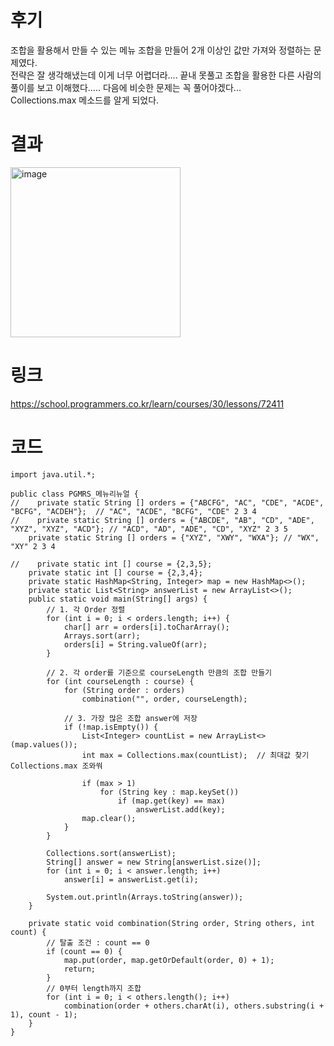# 후기
조합을 활용해서 만들 수 있는 메뉴 조합을 만들어 2개 이상인 값만 가져와 정렬하는 문제였다.<br>
전략은 잘 생각해냈는데 이게 너무 어렵더라.... 끝내 못풀고 조합을 활용한 다른 사람의 풀이를 보고 이해했다..... 다음에 비슷한 문제는 꼭 풀어야겠다... <br>
Collections.max 메소드를 알게 되었다.<br>

# 결과
<img width="272" alt="image" src="https://github.com/Ryeohwan/TRL/assets/73810834/5ff1820d-d9ea-4f8d-9bb9-715f23e68b7e">

# 링크 
https://school.programmers.co.kr/learn/courses/30/lessons/72411

# 코드
```
import java.util.*;

public class PGMRS_메뉴리뉴얼 {
//    private static String [] orders = {"ABCFG", "AC", "CDE", "ACDE", "BCFG", "ACDEH"};  // "AC", "ACDE", "BCFG", "CDE" 2 3 4
//    private static String [] orders = {"ABCDE", "AB", "CD", "ADE", "XYZ", "XYZ", "ACD"}; // "ACD", "AD", "ADE", "CD", "XYZ" 2 3 5
    private static String [] orders = {"XYZ", "XWY", "WXA"}; // "WX", "XY" 2 3 4

//    private static int [] course = {2,3,5};
    private static int [] course = {2,3,4};
    private static HashMap<String, Integer> map = new HashMap<>();
    private static List<String> answerList = new ArrayList<>();
    public static void main(String[] args) {
        // 1. 각 Order 정렬
        for (int i = 0; i < orders.length; i++) {
            char[] arr = orders[i].toCharArray();
            Arrays.sort(arr);
            orders[i] = String.valueOf(arr);
        }

        // 2. 각 order를 기준으로 courseLength 만큼의 조합 만들기
        for (int courseLength : course) {
            for (String order : orders)
                combination("", order, courseLength);

            // 3. 가장 많은 조합 answer에 저장
            if (!map.isEmpty()) {
                List<Integer> countList = new ArrayList<>(map.values());
                int max = Collections.max(countList);  // 최대값 찾기 Collections.max 조와쒀

                if (max > 1)
                    for (String key : map.keySet())
                        if (map.get(key) == max)
                            answerList.add(key);
                map.clear();
            }
        }

        Collections.sort(answerList);
        String[] answer = new String[answerList.size()];
        for (int i = 0; i < answer.length; i++)
            answer[i] = answerList.get(i);

        System.out.println(Arrays.toString(answer));
    }

    private static void combination(String order, String others, int count) {
        // 탈출 조건 : count == 0
        if (count == 0) {
            map.put(order, map.getOrDefault(order, 0) + 1);
            return;
        }
        // 0부터 length까지 조합
        for (int i = 0; i < others.length(); i++)
            combination(order + others.charAt(i), others.substring(i + 1), count - 1);
    }
}

```